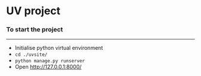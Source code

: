 # UV project

### To start the project

---
- Initialise python virtual environment
- ```cd ./uvsite/ ```
- ```python manage.py runserver```
- Open http://127.0.0.1:8000/
